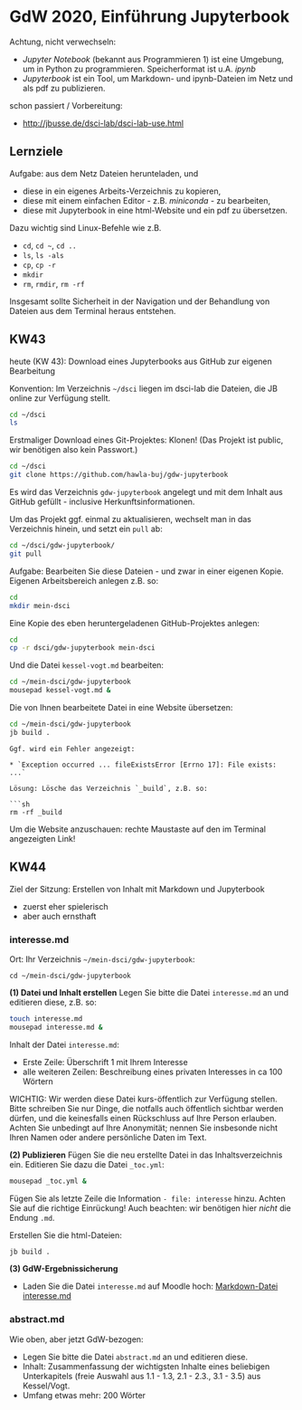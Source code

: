 GdW 2020, Einführung Jupyterbook
====================




Achtung, nicht verwechseln:
* *Jupyter Notebook* (bekannt aus Programmieren 1) ist eine Umgebung, um in Python zu programmieren. Speicherformat ist u.A. *ipynb*
* *Jupyterbook* ist ein Tool, um Markdown- und ipynb-Dateien im Netz und als pdf zu publizieren.

schon passiert / Vorbereitung:

* <http://jbusse.de/dsci-lab/dsci-lab-use.html>

## Lernziele

Aufgabe: aus dem Netz Dateien herunteladen, und 

* diese in ein eigenes Arbeits-Verzeichnis zu kopieren, 
* diese mit einem einfachen Editor - z.B. *miniconda* - zu bearbeiten,
* diese mit Jupyterbook in eine html-Website und ein pdf zu übersetzen.

Dazu wichtig sind Linux-Befehle wie z.B.

* `cd`, `cd ~`, `cd ..`
* `ls`, `ls -als`
* `cp`, `cp -r`
* `mkdir`
* `rm`, `rmdir`, `rm -rf`

Insgesamt sollte Sicherheit in der Navigation und der Behandlung von Dateien aus dem Terminal heraus entstehen.


## KW43

heute (KW 43): Download eines Jupyterbooks aus GitHub zur eigenen Bearbeitung

Konvention: Im Verzeichnis `~/dsci` liegen im dsci-lab die Dateien, die JB online zur Verfügung stellt.

```sh
cd ~/dsci
ls
```

Erstmaliger Download eines Git-Projektes: Klonen! (Das Projekt ist public, wir benötigen also kein Passwort.)

```sh
cd ~/dsci
git clone https://github.com/hawla-buj/gdw-jupyterbook
```

Es wird das Verzeichnis `gdw-jupyterbook` angelegt und mit dem Inhalt aus GitHub gefüllt - inclusive Herkunftsinformationen.

Um das Projekt ggf. einmal zu aktualisieren, wechselt man in das Verzeichnis hinein, und setzt ein `pull` ab:

```sh
cd ~/dsci/gdw-jupyterbook/
git pull
```
Aufgabe: Bearbeiten Sie diese Dateien - und zwar in einer eigenen Kopie. Eigenen Arbeitsbereich anlegen z.B. so:

```sh
cd
mkdir mein-dsci
```

Eine Kopie des eben heruntergeladenen GitHub-Projektes anlegen:

```sh
cd
cp -r dsci/gdw-jupyterbook mein-dsci
```

Und die Datei `kessel-vogt.md` bearbeiten:

```sh
cd ~/mein-dsci/gdw-jupyterbook
mousepad kessel-vogt.md &
```

Die von Ihnen bearbeitete Datei in eine Website übersetzen:

```sh
cd ~/mein-dsci/gdw-jupyterbook
jb build .
```

```{note}
Ggf. wird ein Fehler angezeigt:

* `Exception occurred ... fileExistsError [Errno 17]: File exists: ...`

Lösung: Lösche das Verzeichnis `_build`, z.B. so:

```sh
rm -rf _build
```

Um die Website anzuschauen: rechte Maustaste auf den im Terminal angezeigten Link!


## KW44

Ziel der Sitzung: Erstellen von Inhalt mit Markdown und Jupyterbook
* zuerst eher spielerisch
* aber auch ernsthaft

### interesse.md

Ort: Ihr Verzeichnis `~/mein-dsci/gdw-jupyterbook`:

```
cd ~/mein-dsci/gdw-jupyterbook
```

**(1) Datei und Inhalt erstellen**
Legen Sie bitte die Datei `interesse.md` an und editieren diese, z.B. so:

```sh
touch interesse.md
mousepad interesse.md &
```

Inhalt der Datei `interesse.md`:

* Erste Zeile: Überschrift 1 mit Ihrem Interesse
* alle weiteren Zeilen: Beschreibung eines privaten Interesses in ca 100 Wörtern

WICHTIG: Wir werden diese Datei kurs-öffentlich zur Verfügung stellen. Bitte schreiben Sie nur Dinge, die notfalls auch öffentlich sichtbar werden dürfen, und die keinesfalls einen Rückschluss auf Ihre Person erlauben. Achten Sie unbedingt auf Ihre Anonymität; nennen Sie insbesonde nicht Ihren Namen oder andere persönliche Daten im Text.


**(2) Publizieren**
Fügen Sie die neu erstellte Datei in das Inhaltsverzeichnis ein. Editieren Sie dazu die Datei `_toc.yml`:

```sh
mousepad _toc.yml &
```

Fügen Sie als letzte Zeile die Information `- file: interesse` hinzu. Achten Sie auf die richtige Einrückung! Auch beachten: wir benötigen hier *nicht* die Endung `.md`.

Erstellen Sie die html-Dateien:
```sh
jb build .
```

**(3) GdW-Ergebnissicherung**

* Laden Sie die Datei `interesse.md` auf Moodle hoch: [Markdown-Datei interesse.md](https://moodle.haw-landshut.de/mod/assign/view.php?id=223408)


### abstract.md

Wie oben, aber jetzt GdW-bezogen:
* Legen Sie bitte die Datei `abstract.md` an und editieren diese.
* Inhalt: Zusammenfassung der wichtigsten Inhalte eines beliebigen Unterkapitels (freie Auswahl aus 1.1 - 1.3, 2.1 - 2.3., 3.1 - 3.5) aus Kessel/Vogt.
* Umfang etwas mehr: 200 Wörter


